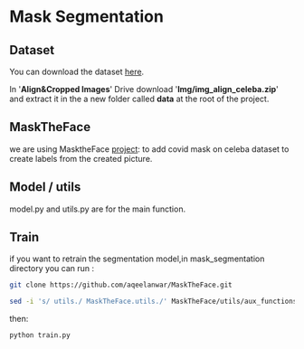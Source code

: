 # Mask Segmentation

## Dataset

You can download the dataset [here](http://mmlab.ie.cuhk.edu.hk/projects/CelebA.html).

In '**Align&Cropped Images**' Drive download '**Img/img_align_celeba.zip**' and extract it in the a new folder called **data** at the root of the project.

## MaskTheFace

we are using MasktheFace [project](https://github.com/aqeelanwar/MaskTheFace):
to add covid mask on celeba dataset to create labels from the created picture.

## Model / utils

model.py and utils.py are for the main function.

## Train

if you want to retrain the segmentation model,in mask_segmentation directory you can run :

``` bash
git clone https://github.com/aqeelanwar/MaskTheFace.git

sed -i 's/ utils./ MaskTheFace.utils./' MaskTheFace/utils/aux_functions.py
```

then:

``` bash
python train.py
```
